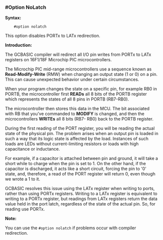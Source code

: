<div class="section">

<div class="titlepage">

<div>

<div>

### <span id="_option_nolatch"></span>\#Option NoLatch

</div>

</div>

</div>

<span class="strong">**Syntax:**</span>

``` screen
    #option nolatch
```

This option disables PORTx to LATx redirection.

<span class="strong">**Introduction:**</span>

The GCBASIC compiler will redirect all I/O pin writes from PORTx to LATx
registers on 16F1/18F Microchip PIC microcontrollers.

The Microchip PIC mid-range microcontrollers use a sequence known as
<span class="strong">**Read-Modify-Write**</span> (RMW) when changing an
output state (1 or 0) on a pin. This can cause unexpected behavior under
certain circumstances.

When your program changes the state on a specific pin, for example RB0
in PORTB, the microcontroller first <span
class="strong">**READs**</span> all 8 bits of the PORTB register which
represents the states of all 8 pins in PORTB (RB7-RB0).

The microcontroller then stores this data in the MCU. The bit associated
with RB that you’ve commanded to <span class="strong">**MODIFY**</span>
is changed, and then the microcontrollers <span
class="strong">**WRITEs**</span> all 8 bits (RB7- RB0) back to the PORTB
register.

During the first reading of the PORT register, you will be reading the
actual state of the physical pin. The problem arises when an output pin
is loaded in such a way that its logic state is affected by the load.
Instances of such loads are LEDs without current-limiting resistors or
loads with high capacitance or inductance.

For example, if a capacitor is attached between pin and ground, it will
take a short while to charge when the pin is set to 1. On the other
hand, if the capacitor is discharged, it acts like a short circuit,
forcing the pin to '0' state, and, therefore, a read of the PORT
register will return 0, even though we wrote a 1 to it.

GCBASIC resolves this issue using the LATx register when writing to
ports, rather than using PORTx registers. Writing to a LATx register is
equivalent to writing to a PORTx register, but readings from LATx
registers return the data value held in the port latch, regardless of
the state of the actual pin. So, for reading use PORTx.

<span class="strong">**Note:**</span>

You can use the `#option nolatch` if problems occur with compiler
redirection.

</div>
